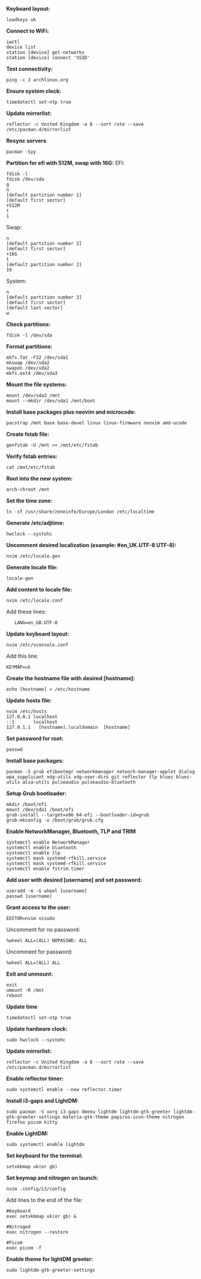 **Keyboard layout:**
```
loadkeys uk
```

**Connect to WiFi:**
```
iwctl
device list
station [device] get-networks
station [device] connect 'SSID'
```

**Test connectivity:**
```
ping -c 3 archlinux.org
```

**Ensure system clock:**
```
timedatectl set-ntp true
```

**Update mirrorlist:**
```
reflector -c United Kingdom -a 6 --sort rate --save /etc/pacman.d/mirrorlist
```

**Resync servers**
```
pacman -Syy
```

**Partition for efi with 512M, swap with 16G:**
EFI:
```
fdisk -l
fdisk /dev/sda
g
n
[default partition number 1]
[default first sector]
+512M
t
1
```
Swap:
```
n
[default partition number 2]
[default first sector]
+16G
t
[default partition number 2]
19
```
System:
```
n
[default partition number 3]
[default first sector]
[default last sector]
w
```

**Check partitions:**
```
fdisk -l /dev/sda
```

**Format partitions:**
```
mkfs.fat -F32 /dev/sda1
mkswap /dev/sda2
swapon /dev/sda2
mkfs.ext4 /dev/sda3
```

**Mount the file systems:**
```
mount /dev/sda3 /mnt
mount --mkdir /dev/sda1 /mnt/boot
```

**Install base packages plus neovim and microcode:**

```
pacstrap /mnt base base-devel linux linux-firmware neovim amd-ucode
```

**Create fstab file:**
```
genfstab -U /mnt >> /mnt/etc/fstab
```

**Verify fstab entries:**
```
cat /mnt/etc/fstab
```

**Root into the new system:**
```
arch-chroot /mnt
```

**Set the time zone:**
```
ln -sf /usr/share/zoneinfo/Europe/London /etc/localtime
```

**Generate /etc/adjtime:**
```
hwclock --systohc
```

**Uncomment desired localization (example: #en_UK.UTF-8 UTF-8):**
```
nvim /etc/locale.gen
```

**Generate locale file:**
```
locale-gen
```

**Add content to locale file:**
```
nvim /etc/locale.conf
```

Add these lines:
```
   LANG=en_GB.UTF-8
```

**Update keyboard layout:**
```
nvim /etc/vconsole.conf
```

Add this line:
```
KEYMAP=uk
```

**Create the hostname file with desired [hostname]:**
```
echo [hostname] > /etc/hostname
```


**Update hosts file:**
```
nvim /etc/hosts
127.0.0.1 localhost
::1       localhost
127.0.1.1	[hostname].localdomain  [hostname]
```

**Set password for root:**
```
passwd
```

**Install base packages:**
```
pacman -S grub efibootmgr networkmanager network-manager-applet dialog wpa_supplicant xdg-utils xdg-user-dirs git reflector tlp bluez bluez-utils alsa-utils pulseaudio pulseaudio-bluetooth
```

**Setup Grub bootloader:**
```
mkdir /boot/efi
mount /dev/sda1 /boot/efi
grub-install --target=x86_64-efi --bootloader-id=grub
grub-mkconfig -o /boot/grub/grub.cfg
```

**Enable NetworkManager, Bluetooth, TLP and TRIM**
```
systemctl enable NetworkManager
systemctl enable bluetooth
systemctl enable tlp
systemctl mask systemd-rfkill.service
systemctl mask systemd-rfkill.service
systemctl enable fstrim.timer
```

**Add user with desired [username] and set password:**
```
useradd -m -G wheel [username]
passwd [username]
```

**Grant access to the user:**
```
EDITOR=nvim visudo
```
Uncomment for no password:
```
%wheel ALL=(ALL) NOPASSWD: ALL
```
Uncomment for password:
```
%wheel ALL=(ALL) ALL
```

**Exit and unmount:**
```
exit
umount -R /mnt
reboot
```

**Update time**
```
timedatectl set-ntp true
```

**Update hardware clock:**
```
sudo hwclock --systohc
```

**Update mirrorlist:**
```
reflector -c United Kingdom -a 6 --sort rate --save /etc/pacman.d/mirrorlist
```

**Enable reflector timer:**
```
sudo systemctl enable --now reflector.timer
```

**Install i3-gaps and LightDM:**
```
sudo pacman -S xorg i3-gaps dmenu lightdm lightdm-gtk-greeter lightdm-gtk-greeter-settings materia-gtk-theme papirus-icon-theme nitrogen firefox picom kitty  
```

**Enable LightDM:**
```
sudo systemctl enable lightdm
```

**Set keyboard for the terminal:**
```
setxkbmap uk(or gb)
```

**Set keymap and nitrogen on launch:**
```
nvim .config/i3/config
```
Add lines to the end of the file:
```
#Keyboard
exec setxkbmap uk(or gb) &

#Nitroged
exec nitrogen --restore

#Picom
exec picom -f
```

**Enable theme for lightDM greeter:**
```
sudo lightdm-gtk-greeter-settings
```

